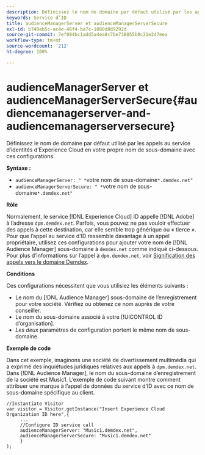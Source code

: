 ```yaml
---
description: Définissez le nom de domaine par défaut utilisé par les appels au service d’identités d’Experience Cloud en votre propre nom de sous-domaine avec ces configurations.
keywords: Service d’ID
title: audienceManagerServer et audienceManagerServerSecure
exl-id: b740eb5c-ac4e-46f4-ba7c-1080d8d9292d
source-git-commit: 7ef084bc1add5a4ea8c7be738055b0c21e247eea
workflow-type: tm+mt
source-wordcount: '212'
ht-degree: 100%

---
```


# audienceManagerServer et audienceManagerServerSecure{#audiencemanagerserver-and-audiencemanagerserversecure}

Définissez le nom de domaine par défaut utilisé par les appels au service d’identités d’Experience Cloud en votre propre nom de sous-domaine avec ces configurations.

**Syntaxe :**

* `audienceManagerServer: " *`votre nom de sous-domaine`*.demdex.net"`
* `audienceManagerServerSecure: " *`votre nom de sous-domaine`*.demdex.net"`

**Rôle**

Normalement, le service [!DNL Experience Cloud] ID appelle [!DNL Adobe] à l’adresse `dpm.demdex.net`. Parfois, vous pouvez ne pas vouloir effectuer des appels à cette destination, car elle semble trop générique ou « tierce ». Pour que l’appel au service d’ID ressemble davantage à un appel propriétaire, utilisez ces configurations pour ajouter votre nom de [!DNL Audience Manager] sous-domaine à `demdex.net` comme indiqué ci-dessous. Pour plus d’informations sur l’appel à `dpm.demdex.net`, voir [Signification des appels vers le domaine Demdex](https://experienceleague.adobe.com/docs/audience-manager/user-guide/reference/demdex-calls.html?lang=fr).

**Conditions**

Ces configurations nécessitent que vous utilisiez les éléments suivants :

* Le nom du [!DNL Audience Manager] sous-domaine de l’enregistrement pour votre société. Vérifiez ou obtenez ce nom auprès de votre conseiller.
* Le nom du sous-domaine associé à votre [!UICONTROL ID d’organisation].
* *Les deux* paramètres de configuration portent le même nom de sous-domaine.

**Exemple de code**

Dans cet exemple, imaginons une société de divertissement multimédia qui a exprimé des inquiétudes juridiques relatives aux appels à `dpm.demdex.net`. Dans [!DNL Audience Manager], le nom du sous-domaine d’enregistrement de la société est Music1. L’exemple de code suivant montre comment attribuer une marque à l’appel de données du service d’ID avec ce nom de sous-domaine spécifique au client.

```
//Instantiate Visitor 
var visitor = Visitor.getInstance("Insert Experience Cloud Organization ID here",{ 
     ... 
     //Configure ID service call 
     audienceManagerServer: "Music1.demdex.net", 
     audienceManagerServerSecure: "Music1.demdex.net" 
     } 
);
```
